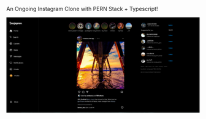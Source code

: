 An Ongoing Instagram Clone with PERN Stack + Typescript!


![Banjogram Preview Image](https://github.com/UNYUZIMFURA/Banjogram/blob/main/Screenshot%20from%202023-08-26%2011-06-37.png)
